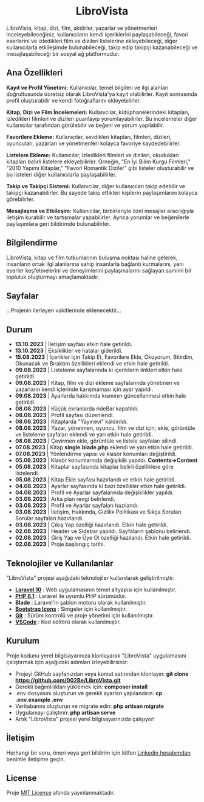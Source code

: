 <h1 style="text-align:center;">LibroVista</h1>
LibroVista, kitap, dizi, film, aktörler, yazarlar ve yönetmenleri inceleyebileceğiniz, kullanıcıların kendi içeriklerini paylaşabileceği, favori eserlerini ve izledikleri film ve dizileri listelerine ekleyebileceği, diğer kullanıcılarla etkileşimde bulunabileceği, takip edip takipçi kazanabileceği ve mesajlaşabileceği bir sosyal ağ platformudur.

## Ana Özellikleri

**Kayıt ve Profil Yönetimi:** Kullanıcılar, temel bilgileri ve ilgi alanları doğrultusunda ücretsiz olarak LibroVista'ya kayıt olabilirler. Kayıt sonrasında profil oluşturabilir ve kendi fotoğraflarını ekleyebilirler.

**Kitap, Dizi ve Film İncelemeleri:** Kullanıcılar, kütüphanelerindeki kitapları, izledikleri filmleri ve dizileri puanlayıp yorumlayabilirler. Bu incelemeler diğer kullanıcılar tarafından görülebilir ve beğeni ve yorum yapılabilir.

**Favorilere Ekleme:** Kullanıcılar, sevdikleri kitapları, filmleri, dizileri, oyuncuları, yazarları ve yönetmenleri kolayca favoriye kaydedebilirler.

**Listelere Ekleme:** Kullanıcılar, izledikleri filmleri ve dizileri, okudukları kitapları belirli listelere ekleyebilirler. Örneğin, "En İyi Bilim Kurgu Filmleri," "2010 Yapımı Kitaplar," "Favori Romantik Diziler" gibi listeler oluşturabilir ve bu listeleri diğer kullanıcılarla paylaşabilirler.

**Takip ve Takipçi Sistemi:** Kullanıcılar, diğer kullanıcıları takip edebilir ve takipçi kazanabilirler. Bu sayede takip ettikleri kişilerin paylaşımlarını kolayca görebilirler.

**Mesajlaşma ve Etkileşim:** Kullanıcılar, birbirleriyle özel mesajlar aracılığıyla iletişim kurabilir ve tartışmalar yapabilirler. Ayrıca yorumlar ve beğenilerle paylaşımlara geri bildirimde bulunabilirler.

## Bilgilendirme
LibroVista, kitap ve film tutkunlarının buluşma noktası haline gelerek, insanların ortak ilgi alanlarına sahip insanlarla bağlantı kurmalarını, yeni eserler keşfetmelerini ve deneyimlerini paylaşmalarını sağlayan samimi bir topluluk oluşturmayı amaçlamaktadır.

## Sayfalar
...Projenin ilerleyen vakitlerinde eklenecektir...

## Durum
- **13.10.2023** | İletişim sayfası etkin hale getirildi.
- **13.10.2023** | Eksiklikler ve hatalar giderildi.
- **15.08.2023** | İçerikler için Takip Et, Favorilere Ekle, Okuyorum, Bitirdim, Okunacak ve Bıraktım özellikleri eklendi ve etkin hale getirildi.
- **09.08.2023** | Listeleme sayfalarında ki içeriklerin linkleri etkin hale getirildi.
- **09.08.2023** | Kitap, film ve dizi ekleme sayfalarında yönetmen ve yazarların kendi içlerinde karışmaması için ayar yapıldı.
- **09.08.2023** | Ayarlarda hakkımda kısmının güncellenmesi etkin hale getirildi.
- **08.08.2023** | Küçük ekranlarda rideBar kapatıldı.
- **08.08.2023** | Profil sayfası düzenlendi.
- **08.08.2023** | Kitaplarda "Yayınevi" kaldırıldı.
- **08.08.2023** | Yazar, yönetmen, oyuncu, film ve dizi için; ekle, görüntüle ve listeleme sayfaları eklendi ve yarı etkin hale getirildi.
- **08.08.2023** | Çevirmen ekle, görüntüle ve listele sayfaları silindi.
- **07.08.2023** | Kitap **single.blade.php** eklendi ve yarı etkin hale getirildi.
- **07.08.2023** | Yönlendirme yapısı ve klasör konumları değiştirildi.
- **05.08.2023** | Klasör konumlarında değişiklik yapıldı. **Contents->Content**
- **05.08.2023** | Kitaplar sayfasında kitaplar belirli özelliklere göre listelendi.
- **05.08.2023** | Kitap Ekle sayfası hazırlandı ve etkin hale getirildi.
- **04.08.2023** | Ayarlar sayfasında ki bazı özellikler etkin hale getirildi.
- **04.08.2023** | Profil ve Ayarlar sayfalarında değişiklikler yapıldı.
- **03.08.2023** | Arka plan rengi belirlendi.
- **03.08.2023** | Profil ve Ayarlar sayfaları hazılandı.
- **03.08.2023** | İletişim, Hakkında, Gizlilik Politikası ve Sıkça Sorulan Sorular sayfaları hazırlandı.
- **03.08.2023** | Çıkış Yap özelliği hazırlandı. Etkin hale getirildi.
- **02.08.2023** | Header ve Sidebar yapıldı. Sayfaların şablonu belirlendi.
- **02.08.2023** | Giriş Yap ve Üye Ol özelliği hazılandı. Etkin hale getirildi.
- **02.08.2023** | Proje başlangıç tarihi.

## Teknolojiler ve Kullanılanlar
"LibroVista" projesi aşağıdaki teknolojiler kullanılarak geliştirilmiştir:

- **[Laravel 10](https://laravel.com/)** : Web uygulamasının temel altyapısı için kullanılmıştır.
- **[PHP 8.1](https://www.php.net/)** : Laravel ile uyumlu PHP sürümüdür.
- **Blade** : Laravel'in şablon motoru olarak kullanılmıştır.
- **[Bootstrap Icons](https://icons.getbootstrap.com/)** : Simgeler için kullanılmıştır.
- **[Git](https://git-scm.com/)** : Sürüm kontrolü ve proje yönetimi için kullanılmıştır.
- **[VSCode](https://code.visualstudio.com/)** : Kod editörü olarak kullanılmıştır.

## Kurulum
Proje kodunu yerel bilgisayarınıza klonlayarak "LibroVista" uygulamasını çalıştırmak için aşağıdaki adımları izleyebilirsiniz:

- Projeyi GitHub sayfanızdan veya komut satırından klonlayın: **git clone https://github.com/002Be/LibroVista.git**
- Gerekli bağımlılıkları yüklemek için: **composer install**
- .env dosyasını oluşturun ve gerekli ayarları yapılandırın: **cp .env.example .env**
- Veritabanını oluşturun ve migrate edin: **php artisan migrate**
- Uygulamayı çalıştırın: **php artisan serve**
- Artık "LibroVista" projesi yerel bilgisayarınızda çalışıyor!

## İletişim
Herhangi bir soru, öneri veya geri bildirim için lütfen <a href="https://www.linkedin.com/in/0berke0ozdemir0/" target="_blank">Linkedin hesabımdan</a> benimle iletişime geçin.

## License
Proje [MIT License](./LICENSE) altında yayınlanmaktadır.